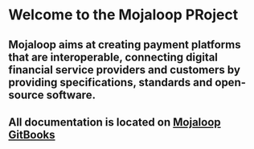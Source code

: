 # Welcome to the Mojaloop PRoject

## Mojaloop aims at creating payment platforms that are interoperable, connecting digital financial service providers and customers by providing specifications, standards and open-source software.  

## All documentation is located on [Mojaloop GitBooks](https://mojaloop.gitbook.io/mojaloop/)
